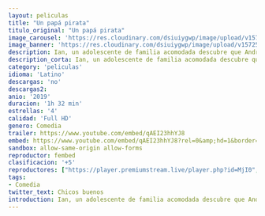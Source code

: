 ```yaml
---
layout: peliculas
title: "Un papá pirata"
titulo_original: "Un papá pirata"
image_carousel: 'https://res.cloudinary.com/dsiuiygwp/image/upload/v1572565242/papa-pirata-min_aufomt.jpg'
image_banner: 'https://res.cloudinary.com/dsiuiygwp/image/upload/v1572565245/un-papa-pirata-pelicula-1-min_dis7lm.jpg'
description: Ian, un adolescente de familia acomodada descubre que André, una antigua estrella de telenovelas arruinada y actual dueño alcohólico de un ruinoso negocio de botargas, es su verdadero padre. Ian decide que quiere arreglarle la vida y para eso entra a trabajar en su negocio, un lugar poblado de gente extravagante que pasa el día disfrazada de botarga, donde descubrirá el verdadero significado de la paternidad.
description_corta: Ian, un adolescente de familia acomodada descubre que André, una antigua estrella de telenovelas arruinada y actual dueño alcohólico de un ruinoso negocio de botargas, es su verdadero padre. Ian decide que quiere arreglarle la vida y para eso entra a trabajar en su...
category: 'peliculas'
idioma: 'Latino'
descargas: 'no'
descargas2:
anio: '2019'
duracion: '1h 32 min'
estrellas: '4'
calidad: 'Full HD'
genero: Comedia
trailer: https://www.youtube.com/embed/qAEI23hhYJ8
embed: https://www.youtube.com/embed/qAEI23hhYJ8?rel=0&amp;hd=1&border=0&wmode=opaque&enablejsapi=1&modestbranding=1&controls=1&showinfo=1
sandbox: allow-same-origin allow-forms
reproductor: fembed
clasificacion: '+5'
reproductores: ["https://player.premiumstream.live/player.php?id=MjI0","https://gdriveplayer.co/embed2.php?link=GaZQVMIa7K9BXGcrD7sH7A9zo21g5pgUt%252F%252FaOfT%252B%252B94GqgYDFQl0OS9WHZ3X04x0TKbpvwaNYQqn0%252FYCwm9%252FNT0WAekOjIpz1xudQl8zGMfpA%252FWAKBJT%252FIDzs1rCzJmou6wmxd8naPI8kwzkL%252BxtXSgwIUmlZvk3PTCF7EskUoqN1M93xcXeBSyj5SDZ%252F5VvsW80jeCAMQa6BxP9MEnA85"]
tags:
- Comedia
twitter_text: Chicos buenos
introduction: Ian, un adolescente de familia acomodada descubre que André, una antigua estrella de telenovelas arruinada y actual dueño alcohólico de un ruinoso negocio de botargas, es su verdadero padre. Ian decide que quiere arreglarle la vida y para eso entra a trabajar en su
---
```













